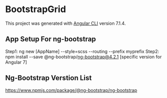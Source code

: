 # BootstrapGrid
This project was generated with [Angular CLI](https://github.com/angular/angular-cli) version 7.1.4.

## App Setup For ng-bootstrap

Step1: ng new [AppName] --style=scss --routing --prefix myprefix
Step2: npm install --save @ng-bootstrap/ng-bootstrap@4.2.1 [specific version for Angular 7]

## Ng-Bootstrap Verstion List
https://www.npmjs.com/package/@ng-bootstrap/ng-bootstrap

